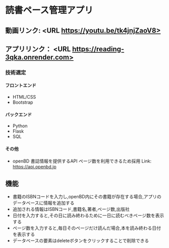 # 読書ペース管理アプリ
## 動画リンク:  <URL https://youtu.be/tk4jnjZaoV8>
## アプリリンク： <URL https://reading-3qka.onrender.com>
### 技術選定
#### フロントエンド
- HTML/CSS
- Bootstrap
#### バックエンド
- Python
- Flask
- SQL
#### その他
- openBD
書誌情報を提供するAPI
ページ数を利用できるため採用
Link: https://api.openbd.jp
## 機能
- 書籍のISBNコードを入力し,openBD内にその書籍が存在する場合,アプリのデータベースに情報を追加する
- 追加される情報はISBNコード,書籍名,著者,ページ数,出版社
- 日付を入力すると,その日に読み終わるために一日に読むべきページ数を表示する
- ページ数を入力すると,毎日そのページだけ読んだ場合,本を読み終わる日付を表示する
- データベースの要素はdeleteボタンをクリックすることで削除できる
